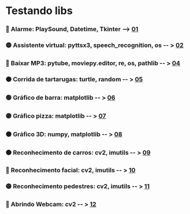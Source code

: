 # Testando libs
 ### :red_circle: Alarme: PlaySound, Datetime, Tkinter --> [01](https://github.com/gothvadeer/testing_something/blob/main/alarme.py)
 ### :yellow_circle: Assistente virtual: pyttsx3, speech_recognition, os -- > [02](https://github.com/gothvadeer/testing_something/blob/main/assistente.py)
 ### :large_blue_circle: Baixar MP3: pytube, moviepy.editor, re, os, pathlib -- > [04](https://github.com/gothvadeer/testing_something/blob/main/baixar_mp3.py)
 ### :orange_circle: Corrida de tartarugas: turtle, random -- > [05](https://github.com/gothvadeer/testing_something/blob/main/corrida_maluca.py)
### :green_circle: Gráfico de barra: matplotlib -- > [06](https://github.com/gothvadeer/testing_something/blob/main/grafico_barra.py)
### :purple_circle: Gráfico pizza: matplotlib -- > [07](https://github.com/gothvadeer/testing_something/blob/main/grafico_pizza.py)
### :brown_circle: Gráfico 3D: numpy, matplotlib -- > [08](https://github.com/gothvadeer/testing_something/blob/main/graficos_3d.py)
### :black_circle: Reconhecimento de carros: cv2, imutils -- > [09](https://github.com/gothvadeer/testing_something/blob/main/reconhecimento_carros.py)
### :red_circle: Reconhecimento facial: cv2, imutils -- > [10](https://github.com/gothvadeer/testing_something/blob/main/reconhecimento_facial.py)
### :yellow_circle:  Reconhecimento pedestres: cv2, imutils -- > [11](https://github.com/gothvadeer/testing_something/blob/main/reconhecimento_pedestres.py)
### :large_blue_circle: Abrindo Webcam: cv2 -- > [12](https://github.com/gothvadeer/testing_something/blob/main/webcam.py)
